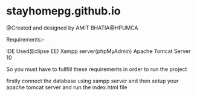 # stayhomepg.github.io

@Created and designed by AMIT BHATIA@HPUMCA

Requirements:-

IDE Used(Eclipse EE)
Xampp server(phpMyAdmin)
Apache Tomcat Server 10

So you must have to fullfill these requirements in order to run the project

firstly connect the database using xampp server and then setup your apache tomcat server and run the index.html file
